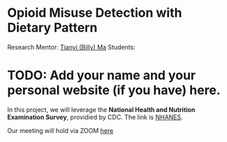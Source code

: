 Opioid Misuse Detection with Dietary Pattern
============




Research Mentor: [Tianyi (Billy) Ma](https://tianyi-billy-ma.github.io/)
Students:
# TODO: Add your name and your personal website (if you have) here.



In this project, we will leverage the **National Health and Nutrition Examination Survey**, providied by CDC.
The link is [NHANES](https://wwwn.cdc.gov/nchs/nhanes/search/datapage.aspx?Component=Questionnaire&CycleBeginYear=2011).


Our meeting will hold via ZOOM [here](https://notredame.zoom.us/my/billyma3)

